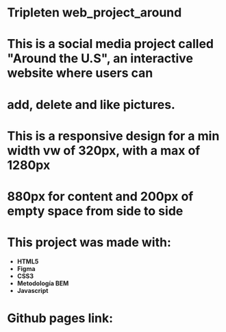 # Tripleten web_project_around

# This is a social media project called "Around the U.S", an interactive website where users can
# add, delete and like pictures.
# This is a responsive design for a min width vw of 320px, with a max of 1280px
# 880px for content and 200px of empty space from side to side
# This project was made with: 
- **HTML5**  
- **Figma**
- **CSS3**   
- **Metodología BEM** 
- **Javascript**  

# Github pages link: 

